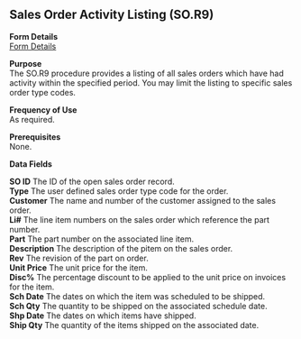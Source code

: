 ##  Sales Order Activity Listing (SO.R9)

<PageHeader />

**Form Details**  
[ Form Details ](SO-R9-1/README.md)   

**Purpose**  
The SO.R9 procedure provides a listing of all sales orders which have had
activity within the specified period. You may limit the listing to specific
sales order type codes.

**Frequency of Use**  
As required.

**Prerequisites**  
None.

**Data Fields**

**SO ID** The ID of the open sales order record.  
**Type** The user defined sales order type code for the order.  
**Customer** The name and number of the customer assigned to the sales order.  
**Li#** The line item numbers on the sales order which reference the part
number.  
**Part** The part number on the associated line item.  
**Description** The description of the pitem on the sales order.  
**Rev** The revision of the part on order.  
**Unit Price** The unit price for the item.  
**Disc%** The percentage discount to be applied to the unit price on invoices
for the item.  
**Sch Date** The dates on which the item was scheduled to be shipped.  
**Sch Qty** The quantity to be shipped on the associated schedule date.  
**Shp Date** The dates on which items have shipped.  
**Ship Qty** The quantity of the items shipped on the associated date.  
  
<badge text= "Version 8.10.57" vertical="middle" />

<PageFooter />